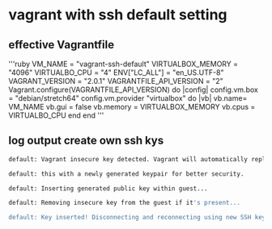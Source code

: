 # vagrant with ssh default setting

## effective Vagrantfile

'''ruby
VM_NAME = "vagrant-ssh-default"
VIRTUALBOX_MEMORY = "4096"
VIRTUALBO_CPU = "4"
ENV["LC_ALL"] = "en_US.UTF-8"
VAGRANT_VERSION = "2.0.1"
VAGRANTFILE_API_VERSION = "2"
Vagrant.configure(VAGRANTFILE_API_VERSION) do |config|
    config.vm.box = "debian/stretch64"
    config.vm.provider "virtualbox" do |vb|
        vb.name= VM_NAME
        vb.gui = false
        vb.memory = VIRTUALBOX_MEMORY
        vb.cpus = VIRTUALBO_CPU
        end
  end
'''

## log output create own ssh kys

```bash
default: Vagrant insecure key detected. Vagrant will automatically replace

default: this with a newly generated keypair for better security.

default: Inserting generated public key within guest...

default: Removing insecure key from the guest if it's present...

default: Key inserted! Disconnecting and reconnecting using new SSH key
```